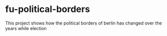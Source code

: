# fu-political-borders
This project shows how the political borders of berlin has changed over the years while election
